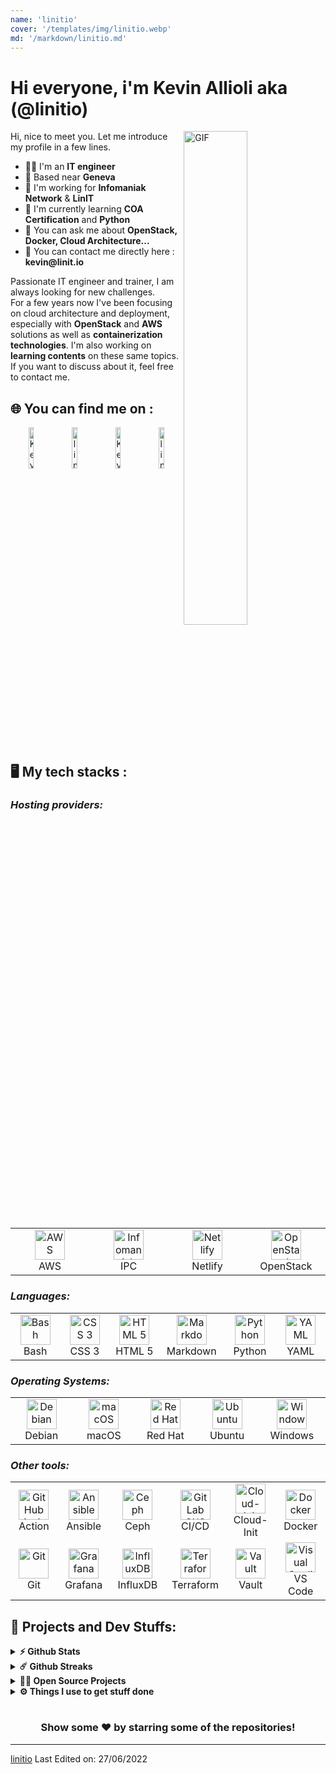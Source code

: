 ```yaml
---
name: 'linitio'
cover: '/templates/img/linitio.webp'
md: '/markdown/linitio.md'
---
```



# Hi everyone, i'm Kevin Allioli aka (@linitio)
<img align="right" alt="GIF" src="https://github.com/abhisheknaiidu/abhisheknaiidu/blob/master/code.gif?raw=true" width="45%" />
<p width="45%">
Hi, nice to meet you. Let me introduce my profile in a few lines.
  <ul>
    <li>👨‍🔧 I'm an <b>IT engineer</b></li>
    <li>📍 Based near <b>Geneva</b></li>
    <li>🏢 I'm working for <b>Infomaniak Network</b> & <b>LinIT</b></li>
    <li>🌱 I'm currently learning <b>COA Certification</b> and <b>Python</b></li>
    <li>💬 You can ask me about <b>OpenStack, Docker, Cloud Architecture...</b></li>
    <li>📮 You can contact me directly here : <b>kevin@linit.io</b>
  </ul>
Passionate IT engineer and trainer, I am always looking for new challenges.
<br>For a few years now I've been focusing on cloud architecture and deployment, especially with <b>OpenStack</b> and <b>AWS</b> solutions as well as <b>containerization technologies</b>. I'm also working on <b>learning contents</b> on these same topics.<br>
If you want to discuss about it, feel free to contact me.
</p>

## 🌐 You can find me on :
<p align="center">
  <a href="https://www.linkedin.com/in/kevinallioli/" target="_blank"><img alt="Kevin Allioli LinkedIn profile" src="https://github.com/linitio/static-content/blob/main/img/logo/linkedin-button.png?raw=true" width="13%"></a>
  <a href="https://twitter.com/linit_io/" target="_blank"><img alt="linit.io Twitter profile" src="https://github.com/linitio/static-content/blob/main/img/logo/twitter-button.png?raw=true" width="13%"></a>
  <a href="https://www.openstack.org/community/members/profile/139244/kevin-allioli" target="_blank"><img alt="Kevin Allioli OpenInfra profile" src="https://github.com/linitio/static-content/blob/main/img/logo/openinfra-button.png?raw=true" width="13%"></a>
  <a href="https://www.youtube.com/channel/UCprX4LgBZkGr6hcyy5NSgoQ"><img alt="linit.io YouTube channel" src="https://github.com/linitio/static-content/blob/main/img/logo/youtube-button.png?raw=true" width="13%"></a>
</p>

## 🖥️ My tech stacks :

<p align="right">
  <h3><i>Hosting providers:</i></h3>
  <table>
  <tr border: none;>
    <td align="center" width="110">
      <a href="#%EF%B8%8F-my-tech-stacks-">
        <img src="https://github.com/linitio/static-content/blob/main/img/logo/aws-logo.png?raw=true" width="48" height="48" alt="AWS" />
      </a>
      <br>AWS
    </td>	  
    <td align="center" width="110">
      <a href="#%EF%B8%8F-my-tech-stacks-">
        <img src="https://github.com/linitio/static-content/blob/main/img/logo/ipc-logo.png?raw=true" width="48" height="48" alt="Infomaniak Public Cloud" />
      </a>
      <br>IPC
    </td>
    <td align="center" width="110">
      <a href="#%EF%B8%8F-my-tech-stacks-">
        <img src="https://github.com/linitio/static-content/blob/main/img/logo/netlify-logo.png?raw=true" width="48" height="48" alt="Netlify" />
      </a>
      <br>Netlify
    </td>
    <td align="center" width="110">
      <a href="#%EF%B8%8F-my-tech-stacks-">
        <img src="https://github.com/linitio/static-content/blob/main/img/logo/openstack-logo.png?raw=true" width="48" height="48" alt="OpenStack" />
      </a>
      <br>OpenStack
    </td>
  </tr>
</table>
<p>
  <h3><i>Languages:</i></h3>
  <table>
  <tr border: none;>
   <td align="center" width="110">
      <a href="#%EF%B8%8F-my-tech-stacks-">
        <img src="https://github.com/linitio/static-content/blob/main/img/logo/bash-logo.png?raw=true" width="48" height="48" alt="Bash" />
      </a>
      <br>Bash
    </td>
    <td align="center" width="110">
      <a href="#%EF%B8%8F-my-tech-stacks-">
        <img src="https://github.com/linitio/static-content/blob/main/img/logo/css3-logo.png?raw=true" width="48" height="48" alt="CSS 3" />
      </a>
      <br>CSS 3
    </td>
    <td align="center" width="110">
      <a href="#%EF%B8%8F-my-tech-stacks-">
        <img src="https://github.com/linitio/static-content/blob/main/img/logo/html5-logo.png?raw=true" width="48" height="48" alt="HTML 5" />
      </a>
      <br>HTML 5
    </td>
    <td align="center" width="110">
      <a href="#%EF%B8%8F-my-tech-stacks-">
        <img src="https://github.com/linitio/static-content/blob/main/img/logo/markdown-logo.png?raw=true" width="48" height="48" alt="Markdown" />
      </a>
      <br>Markdown
    </td>
    <td align="center" width="110">
      <a href="#%EF%B8%8F-my-tech-stacks-">
        <img src="https://github.com/linitio/static-content/blob/main/img/logo/python-logo.png?raw=true" width="48" height="48" alt="Python" />
      </a>
      <br>Python
    </td>
    <td align="center" width="110">
      <a href="#%EF%B8%8F-my-tech-stacks-">
        <img src="https://github.com/linitio/static-content/blob/main/img/logo/yaml-logo.png?raw=true" width="48" height="48" alt="YAML" />
      </a>
      <br>YAML
    </td>
  </tr>
</table>
</p>
<p>
  <h3><i>Operating Systems:</i></h3>
  <table>
  <tr border: none;>
    <td align="center" width="110">
      <a href="#%EF%B8%8F-my-tech-stacks-">
        <img src="https://github.com/linitio/static-content/blob/main/img/logo/debian-logo.png?raw=true" width="48" height="48" alt="Debian" />
      </a>
      <br>Debian
    </td>	  
    <td align="center" width="110">
      <a href="#%EF%B8%8F-my-tech-stacks-">
        <img src="https://github.com/linitio/static-content/blob/main/img/logo/apple-logo.png?raw=true" width="48" height="48" alt="macOS" />
      </a>
      <br>macOS
    </td>
    <td align="center" width="110">
      <a href="#%EF%B8%8F-my-tech-stacks-">
        <img src="https://github.com/linitio/static-content/blob/main/img/logo/redhat-logo.png?raw=true" width="48" height="48" alt="Red Hat" />
      </a>
      <br>Red Hat
    </td>
    <td align="center" width="110">
      <a href="#%EF%B8%8F-my-tech-stacks-">
        <img src="https://github.com/linitio/static-content/blob/main/img/logo/ubuntu-logo.png?raw=true" width="48" height="48" alt="Ubuntu" />
      </a>
      <br>Ubuntu
    </td>
    <td align="center" width="110">
      <a href="#%EF%B8%8F-my-tech-stacks-">
        <img src="https://github.com/linitio/static-content/blob/main/img/logo/windows-logo.png?raw=true" width="48" height="48" alt="Windows" />
      </a>
      <br>Windows
    </td>
  </tr>
</table>
</p>
<p>
  <h3><i>Other tools:</i></h3>
  <table>
  <tr border: none;>
    <td align="center" width="110">
      <a href="#%EF%B8%8F-my-tech-stacks-">
        <img src="https://github.com/linitio/static-content/blob/main/img/logo/github-logo.png?raw=true" width="48" height="48" alt="GitHub Action" />
      </a>
      <br>Action
    </td>	  
    <td align="center" width="110">
      <a href="#%EF%B8%8F-my-tech-stacks-">
        <img src="https://github.com/linitio/static-content/blob/main/img/logo/ansible-logo.png?raw=true" width="48" height="48" alt="Ansible" />
      </a>
      <br>Ansible
    </td>
    <td align="center" width="110">
      <a href="#%EF%B8%8F-my-tech-stacks-">
        <img src="https://github.com/linitio/static-content/blob/main/img/logo/ceph-logo.png?raw=true" width="48" height="48" alt="Ceph" />
      </a>
      <br>Ceph
    </td>
    <td align="center" width="110">
      <a href="#%EF%B8%8F-my-tech-stacks-">
        <img src="https://github.com/linitio/static-content/blob/main/img/logo/gitlab-logo.png?raw=true" width="48" height="48" alt="GitLab CI/CD" />
      </a>
      <br>CI/CD
    </td>
    <td align="center" width="110">
      <a href="#%EF%B8%8F-my-tech-stacks-">
        <img src="https://github.com/linitio/static-content/blob/main/img/logo/cloud-init-logo.png?raw=true" width="48" height="48" alt="Cloud-Init" />
      </a>
      <br>Cloud-Init
    </td>
    <td align="center" width="110">
      <a href="#%EF%B8%8F-my-tech-stacks-">
        <img src="https://github.com/linitio/static-content/blob/main/img/logo/docker-logo.png?raw=true" width="48" height="48" alt="Docker" />
      </a>
      <br>Docker
    </td>
  </tr>
  <tr>
    <td align="center" width="110">
      <a href="#%EF%B8%8F-my-tech-stacks-">
        <img src="https://github.com/linitio/static-content/blob/main/img/logo/git-logo.png?raw=true" width="48" height="48" alt="Git" />
      </a>
      <br>Git
    </td>	  
    <td align="center" width="110">
      <a href="#%EF%B8%8F-my-tech-stacks-">
        <img src="https://github.com/linitio/static-content/blob/main/img/logo/grafana-logo.png?raw=true" width="48" height="48" alt="Grafana" />
      </a>
      <br>Grafana
    </td>
    <td align="center" width="110">
      <a href="#%EF%B8%8F-my-tech-stacks-">
        <img src="https://github.com/linitio/static-content/blob/main/img/logo/influxdb-logo.png?raw=true" width="48" height="48" alt="InfluxDB" />
      </a>
      <br>InfluxDB
    </td>
    <td align="center" width="110">
      <a href="#%EF%B8%8F-my-tech-stacks-">
        <img src="https://github.com/linitio/static-content/blob/main/img/logo/terraform-logo.png?raw=true" width="48" height="48" alt="Terraform" />
      </a>
      <br>Terraform
    </td>
    <td align="center" width="110">
      <a href="#%EF%B8%8F-my-tech-stacks-">
        <img src="https://github.com/linitio/static-content/blob/main/img/logo/vault-logo.png?raw=true" width="48" height="48" alt="Vault" />
      </a>
      <br>Vault
    </td>
    <td align="center" width="110">
      <a href="#%EF%B8%8F-my-tech-stacks-">
        <img src="https://github.com/linitio/static-content/blob/main/img/logo/visual-studio-logo.png?raw=true" width="48" height="48" alt="Visual Studio Code" />
      </a>
      <br>VS Code
    </td>
  </tr>
</table>
</p>

## 🚧 Projects and Dev Stuffs:

<details>	
  <summary><b>⚡ Github Stats</b></summary>
	
  <br />
  <img height="180em" src="https://github-readme-stats.vercel.app/api?username=linitio&show_icons=true&hide_border=true&&count_private=true&include_all_commits=true" />
  <img height="180em" src="https://github-readme-stats.vercel.app/api/top-langs/?username=linitio&exclude_repo=KNN-Image-Classification&show_icons=true&hide_border=true&layout=compact&langs_count=8"/>
</details>

<details>	
  <summary><b>☄️ Github Streaks</b></summary>

  <br />
  <img height="180em" src="https://github-readme-streak-stats.herokuapp.com/?user=linitio&hide_border=true" />
</details>

<details>
  <summary><b>🧑‍🚀 Open Source Projects</b></summary>

  <br />
  <table>
    <thead align="center">
      <tr border: none;>
        <td><b>💻 Projects</b></td>
        <td><b>🌟 Stars</b></td>
        <td><b>🍴 Forks</b></td>
        <td><b>🐛 Issues</b></td>
        <td><b>🔔 Pull Requests</b></td>
        <td><b>👨‍💻 Language</b></td>
      </tr>
    </thead>
    <tbody>
      <tr>
	      <td><a href="https://github.com/iampavangandhi/Gitwar"><b>📦 openstack-alpine-images</b></a></td>
        <td><img alt="Stars" src="https://img.shields.io/github/stars/linitio/openstack-alpine-image?style=flat-square&labelColor=343b41"/></td>
        <td><img alt="Forks" src="https://img.shields.io/github/forks/linitio/openstack-alpine-image?style=flat-square&labelColor=343b41"/></td>
        <td><img alt="Issues" src="https://img.shields.io/github/issues/linitio/openstack-alpine-image?style=flat-square"/></td>
        <td><img alt="Pull Requests" src="https://img.shields.io/github/issues-pr/linitio/openstack-alpine-image?style=flat-square"/></td>
        <td><img alt="Language" src="https://img.shields.io/github/languages/top/linitio/openstack-alpine-image?style=flat-square"/></td>
      </tr>
      <tr>
	      <td><a href="https://github.com/linitio/docker-apps-collection"><b>🐳 docker-apps-collection</b></a></td>
        <td><img alt="Stars" src="https://img.shields.io/github/stars/linitio/docker-apps-collection?style=flat-square&labelColor=343b41"/></td>
        <td><img alt="Forks" src="https://img.shields.io/github/forks/linitio/docker-apps-collection?style=flat-square&labelColor=343b41"/></td>
        <td><img alt="Issues" src="https://img.shields.io/github/issues/linitio/docker-apps-collection?style=flat-square"/></td>
        <td><img alt="Pull Requests" src="https://img.shields.io/github/issues-pr/linitio/docker-apps-collection?style=flat-square"/></td>
        <td><img alt="Language" src="https://img.shields.io/badge/yaml-92%25-blue?style=flat-square"/></td>
      </tr>
      <tr>
	      <td><a href="https://github.com/linitio/aws-resume"><b>👨🏻‍💻 aws-resume</b></a></td>
        <td><img alt="Stars" src="https://img.shields.io/github/stars/linitio/aws-resume?style=flat-square&labelColor=343b41"/></td>
        <td><img alt="Forks" src="https://img.shields.io/github/forks/linitio/aws-resume?style=flat-square&labelColor=343b41"/></td>
        <td><img alt="Issues" src="https://img.shields.io/github/issues/linitio/aws-resume?style=flat-square"/></td>
        <td><img alt="Pull Requests" src="https://img.shields.io/github/issues-pr/linitio/aws-resume?style=flat-square"/></td>
        <td><img alt="Language" src="https://img.shields.io/github/languages/top/linitio/aws-resume?style=flat-square"/></td> 
      </tr>
      <tr>
	      <td><a href="https://github.com/linitio/linitio"><b>🤓 linitio</b></a></td>
        <td><img alt="Stars" src="https://img.shields.io/github/stars/linitio/linitio?style=flat-square&labelColor=343b41"/></td>
        <td><img alt="Forks" src="https://img.shields.io/github/forks/linitio/linitio?style=flat-square&labelColor=343b41"/></td>
        <td><img alt="Issues" src="https://img.shields.io/github/issues/linitio/linitio?style=flat-square"/></td>
        <td><img alt="Pull Requests" src="https://img.shields.io/github/issues-pr/linitio/linitio?style=flat-square"/></td>
        <td><img alt="Language" src="https://img.shields.io/badge/markdown-50%25-blue?style=flat-square"/></td> 
      </tr>
    </tbody>
  </table>
  <br />
</details>
 
<details>	
  <br />
  <summary><b>⚙️ Things I use to get stuff done</b></summary>
  	<ul>
  	    <li><b>OS:</b> macOS Monterey</li>
	    <li><b>Laptop: </b> MacBook Pro M1 13" & MacBook Pro M1 Pro 16"</li>
  	    <li><b>Browser: </b> Firefox Web Browser</li>
	    <li><b>Terminal: </b> ZSH: Oh My Zsh (PowerLevel10k)</li>
	    <li><b>Code Editor:</b> VSCode</li>
	    <li><b>To Stay Updated:</b> linit.io, Medium, Linkedin, Twitter and Youtube.</li>
	</ul>	
</details>

#

<div align="center">

### Show some ❤️ by starring some of the repositories!

</div>

------
[linitio](https://github.com/linitio)
Last Edited on: 27/06/2022 
